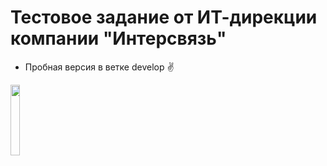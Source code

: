 # Тестовое задание от ИТ-дирекции компании "Интерсвязь" 

- Пробная версия в ветке develop ✌️

<p align="left" width="100%">
    <img width="17%" src="https://www.is74.ru/upload/medialibrary/c49/c49da201ac0e495b20375d6246ae80af.webp"> 
  </p>

